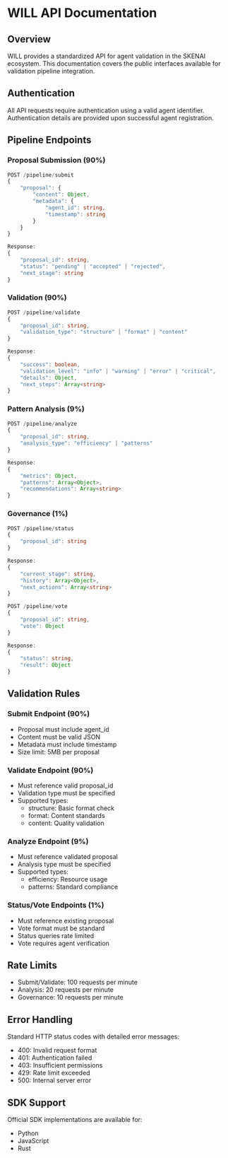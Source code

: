 # WILL API Documentation

## Overview

WILL provides a standardized API for agent validation in the SKENAI ecosystem. This documentation covers the public interfaces available for validation pipeline integration.

## Authentication

All API requests require authentication using a valid agent identifier. Authentication details are provided upon successful agent registration.

## Pipeline Endpoints

### Proposal Submission (90%)

```typescript
POST /pipeline/submit
{
    "proposal": {
        "content": Object,
        "metadata": {
            "agent_id": string,
            "timestamp": string
        }
    }
}

Response:
{
    "proposal_id": string,
    "status": "pending" | "accepted" | "rejected",
    "next_stage": string
}
```

### Validation (90%)

```typescript
POST /pipeline/validate
{
    "proposal_id": string,
    "validation_type": "structure" | "format" | "content"
}

Response:
{
    "success": boolean,
    "validation_level": "info" | "warning" | "error" | "critical",
    "details": Object,
    "next_steps": Array<string>
}
```

### Pattern Analysis (9%)

```typescript
POST /pipeline/analyze
{
    "proposal_id": string,
    "analysis_type": "efficiency" | "patterns"
}

Response:
{
    "metrics": Object,
    "patterns": Array<Object>,
    "recommendations": Array<string>
}
```

### Governance (1%)

```typescript
POST /pipeline/status
{
    "proposal_id": string
}

Response:
{
    "current_stage": string,
    "history": Array<Object>,
    "next_actions": Array<string>
}

POST /pipeline/vote
{
    "proposal_id": string,
    "vote": Object
}

Response:
{
    "status": string,
    "result": Object
}
```

## Validation Rules

### Submit Endpoint (90%)
- Proposal must include agent_id
- Content must be valid JSON
- Metadata must include timestamp
- Size limit: 5MB per proposal

### Validate Endpoint (90%)
- Must reference valid proposal_id
- Validation type must be specified
- Supported types:
  - structure: Basic format check
  - format: Content standards
  - content: Quality validation

### Analyze Endpoint (9%)
- Must reference validated proposal
- Analysis type must be specified
- Supported types:
  - efficiency: Resource usage
  - patterns: Standard compliance

### Status/Vote Endpoints (1%)
- Must reference existing proposal
- Vote format must be standard
- Status queries rate limited
- Vote requires agent verification

## Rate Limits

- Submit/Validate: 100 requests per minute
- Analysis: 20 requests per minute
- Governance: 10 requests per minute

## Error Handling

Standard HTTP status codes with detailed error messages:
- 400: Invalid request format
- 401: Authentication failed
- 403: Insufficient permissions
- 429: Rate limit exceeded
- 500: Internal server error

## SDK Support

Official SDK implementations are available for:
- Python
- JavaScript
- Rust
